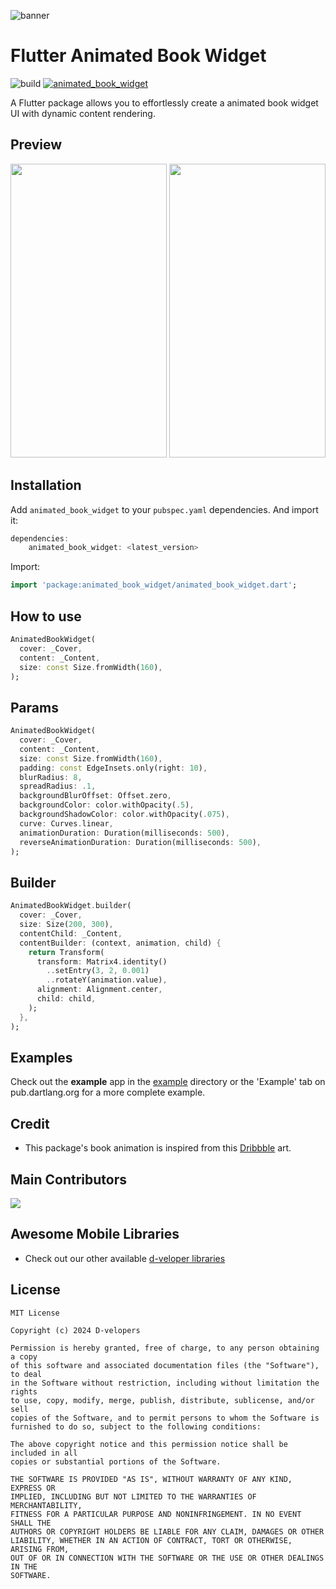 ![banner](https://i.imgur.com/ppKK1L0.jpeg)

# Flutter Animated Book Widget

![build](https://github.com/the-d-velopers/animated_book_widget/actions/workflows/code_metrics.yml/badge.svg)
[![animated_book_widget](https://img.shields.io/pub/v/animated_book_widget?label=animated_book_widget)](https://pub.dev/packages/animated_book_widget)

A Flutter package allows you to effortlessly create a animated book widget UI with dynamic content rendering.

## Preview

<img src="https://github.com/the-d-velopers/animated_book_widget/blob/main/screenshots/animated_book_widget.gif?raw=true" width="250" height="470" />

<img src="https://github.com/the-d-velopers/animated_book_widget/blob/main/screenshots/animated_book_widget1.gif?raw=true" width="250" height="470" />

## Installation 
Add `animated_book_widget` to your `pubspec.yaml` dependencies. And import it:

```dart
dependencies:
    animated_book_widget: <latest_version>
```
Import:

```dart
import 'package:animated_book_widget/animated_book_widget.dart';
```

## How to use

```dart   
AnimatedBookWidget(
  cover: _Cover,
  content: _Content,
  size: const Size.fromWidth(160),
);
``` 

## Params

```dart   
AnimatedBookWidget(
  cover: _Cover,
  content: _Content,
  size: const Size.fromWidth(160),
  padding: const EdgeInsets.only(right: 10),
  blurRadius: 8,
  spreadRadius: .1,
  backgroundBlurOffset: Offset.zero,
  backgroundColor: color.withOpacity(.5),
  backgroundShadowColor: color.withOpacity(.075),
  curve: Curves.linear,
  animationDuration: Duration(milliseconds: 500),
  reverseAnimationDuration: Duration(milliseconds: 500),
);
``` 

## Builder

```dart   
AnimatedBookWidget.builder(
  cover: _Cover,
  size: Size(200, 300),
  contentChild: _Content,
  contentBuilder: (context, animation, child) {
    return Transform(
      transform: Matrix4.identity()
        ..setEntry(3, 2, 0.001)
        ..rotateY(animation.value),
      alignment: Alignment.center,
      child: child,
    );
  },
);
``` 

## Examples

Check out the **example** app in the [example](example) directory or the 'Example' tab on pub.dartlang.org for a more complete example.

## Credit

- This package's book animation is inspired from this [Dribbble](https://dribbble.com/shots/6607801-) art.

## Main Contributors

<a href="https://github.com/the-d-velopers/animated_book_widget/graphs/contributors">
  <img src="https://contrib.rocks/image?repo=the-d-velopers/animated_book_widget" />
</a>

## Awesome Mobile Libraries
- Check out our other available [d-veloper libraries](https://github.com/the-d-velopers)


## License

```
MIT License

Copyright (c) 2024 D-velopers

Permission is hereby granted, free of charge, to any person obtaining a copy
of this software and associated documentation files (the "Software"), to deal
in the Software without restriction, including without limitation the rights
to use, copy, modify, merge, publish, distribute, sublicense, and/or sell
copies of the Software, and to permit persons to whom the Software is
furnished to do so, subject to the following conditions:

The above copyright notice and this permission notice shall be included in all
copies or substantial portions of the Software.

THE SOFTWARE IS PROVIDED "AS IS", WITHOUT WARRANTY OF ANY KIND, EXPRESS OR
IMPLIED, INCLUDING BUT NOT LIMITED TO THE WARRANTIES OF MERCHANTABILITY,
FITNESS FOR A PARTICULAR PURPOSE AND NONINFRINGEMENT. IN NO EVENT SHALL THE
AUTHORS OR COPYRIGHT HOLDERS BE LIABLE FOR ANY CLAIM, DAMAGES OR OTHER
LIABILITY, WHETHER IN AN ACTION OF CONTRACT, TORT OR OTHERWISE, ARISING FROM,
OUT OF OR IN CONNECTION WITH THE SOFTWARE OR THE USE OR OTHER DEALINGS IN THE
SOFTWARE.
```
